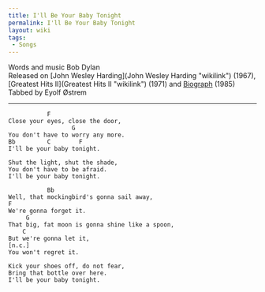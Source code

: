 ```yaml
---
title: I'll Be Your Baby Tonight
permalink: I'll Be Your Baby Tonight
layout: wiki
tags:
 - Songs
---
```


Words and music Bob Dylan  
Released on [John Wesley Harding](John Wesley Harding "wikilink")
(1967), [Greatest Hits II](Greatest Hits II "wikilink") (1971) and
[Biograph](Biograph "wikilink") (1985)  
Tabbed by Eyolf Østrem

* * * * *

               F
    Close your eyes, close the door,
                      G
    You don't have to worry any more.
    Bb         C        F
    I'll be your baby tonight.

    Shut the light, shut the shade,
    You don't have to be afraid.
    I'll be your baby tonight.

               Bb
    Well, that mockingbird's gonna sail away,
    F
    We're gonna forget it.
         G
    That big, fat moon is gonna shine like a spoon,
        C
    But we're gonna let it,
    [n.c.]
    You won't regret it.

    Kick your shoes off, do not fear,
    Bring that bottle over here.
    I'll be your baby tonight.
